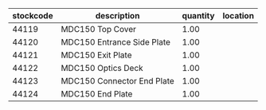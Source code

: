 |stockcode|description|quantity|location|
|---------|-----------|--------|--------|
|44119|MDC150 Top Cover|1.00||
|44120|MDC150 Entrance Side Plate|1.00||
|44121|MDC150 Exit Plate|1.00||
|44122|MDC150 Optics Deck|1.00||
|44123|MDC150 Connector End Plate|1.00||
|44124|MDC150 End Plate|1.00||
